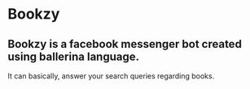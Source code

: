 # Bookzy
Bookzy is a facebook messenger bot created using ballerina language.
--------------------------------------------------------------------
It can basically, answer your search queries regarding books. 
